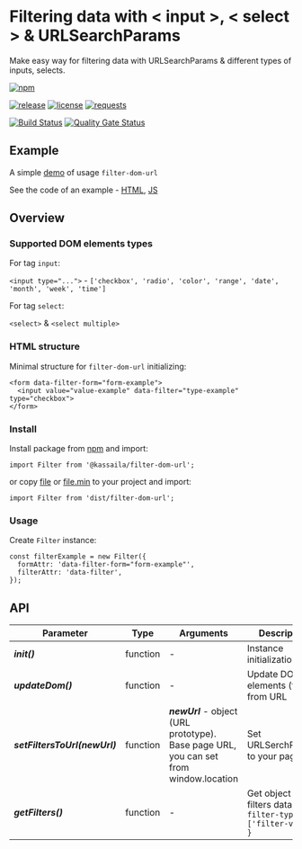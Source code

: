 # Filtering data with < input >, < select > & URLSearchParams

Make easy way for filtering data with URLSearchParams & different types of inputs, selects.

[![npm](https://img.shields.io/npm/v/@kassaila/filter-dom-url.svg)](https://www.npmjs.com/package/@kassaila/filter-dom-url)

[![release](https://img.shields.io/github/release/kassaila/filter-dom-url.svg)](/releases)
[![license](http://img.shields.io/badge/license-MIT-blue.svg)](LICENSE)
[![requests](http://img.shields.io/badge/PRs-welcome-green.svg)](/pulls)

[![Build Status](https://travis-ci.org/Kassaila/filter-dom-url.svg?branch=master)](https://travis-ci.org/Kassaila/filter-dom-url)
[![Quality Gate Status](https://sonarcloud.io/api/project_badges/measure?project=Kassaila_filter-dom-url&metric=alert_status)](https://sonarcloud.io/dashboard?id=Kassaila_filter-dom-url)

## Example

A simple [demo](https://kassaila.github.io/filter-dom-url/) of usage `filter-dom-url`

See the code of an example - [HTML](https://github.com/Kassaila/filter-dom-url/blob/master/docs/index.html), [JS](https://github.com/Kassaila/filter-dom-url/blob/master/examples/src/js/app.js)

## Overview

### Supported DOM elements types

For tag `input`:

`<input type="...">` - `['checkbox', 'radio', 'color', 'range', 'date', 'month', 'week', 'time']`

For tag `select`:

`<select>` & `<select multiple>`

### HTML structure

Minimal structure for `filter-dom-url` initializing:

```
<form data-filter-form="form-example">
  <input value="value-example" data-filter="type-example" type="checkbox">
</form>
```

### Install

Install package from [npm](https://www.npmjs.com/package/@kassaila/filter-dom-url) and import:

```
import Filter from '@kassaila/filter-dom-url';
```

or copy [file](https://github.com/Kassaila/filter-dom-url/blob/master/dist/filter-dom-url.js) or [file.min](https://github.com/Kassaila/filter-dom-url/blob/master/dist/filter-dom-url.min.js) to your project and import:

```
import Filter from 'dist/filter-dom-url';
```

### Usage

Create `Filter` instance:

```
const filterExample = new Filter({
  formAttr: 'data-filter-form="form-example"',
  filterAttr: 'data-filter',
});
```

## API

| Parameter | Type | Arguments | Description |
| --- | --- | --- | --- |
| ***init()*** | function | - | Instance initialization |
| ***updateDom()*** | function | - | Update DOM elements (filters) from URL |
| ***setFiltersToUrl(newUrl)*** | function | ***newUrl*** - object (URL prototype). Base page URL, you can set from window.location | Set URLSerchParams to your page URL |
| ***getFilters()*** | function | - | Get object with filters data - `{ filter-type: ['filter-value'] }` |
